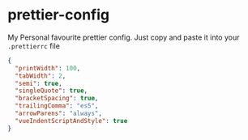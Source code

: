 # prettier-config
My Personal favourite prettier config. Just copy and paste it into your `.prettierrc` file

```json
{
  "printWidth": 100,
  "tabWidth": 2,
  "semi": true,
  "singleQuote": true,
  "bracketSpacing": true,
  "trailingComma": "es5",
  "arrowParens": "always",
  "vueIndentScriptAndStyle": true
}

```
